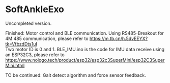 # SoftAnkleExo
Uncompleted version.

Finished:
Motor control and BLE communication. 
Using RS485-Breakout for 4M 485 communication, please refer to https://m.tb.cn/h.5dvEEYX?tk=VfbzdDts1uI  
Two motor ID is 0 and 1.
BLE_IMU.ino is the code for IMU data receive using an ESP32C3, please refer to https://www.nologo.tech/product/esp32/esp32c3SuperMini/esp32C3SuperMini.html

TO be continued:
Gait detect algorithm and force sensor feedback.
